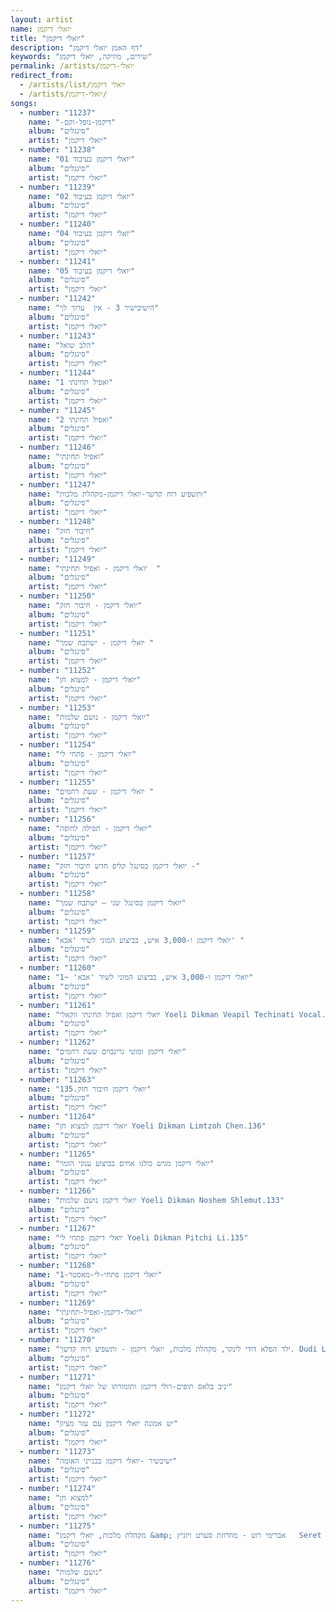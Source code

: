 ```yaml
---
layout: artist
name: יואלי דיקמן
title: "יואלי דיקמן"
description: "דף האמן יואלי דיקמן"
keywords: "שירים, מוזיקה, יואלי דיקמן"
permalink: /artists/יואלי-דיקמן
redirect_from:
  - /artists/list/יואלי דיקמן
  - /artists/יואלי-דיקמן/
songs:
  - number: "11237"
    name: "-דיקמן-נופל-וקם"
    album: "סינגלים"
    artist: "יואלי דיקמן"
  - number: "11238"
    name: "01 יואלי דיקמן בעיבוד"
    album: "סינגלים"
    artist: "יואלי דיקמן"
  - number: "11239"
    name: "02 יואלי דיקמן בעיבוד"
    album: "סינגלים"
    artist: "יואלי דיקמן"
  - number: "11240"
    name: "04 יואלי דיקמן בעיבוד"
    album: "סינגלים"
    artist: "יואלי דיקמן"
  - number: "11241"
    name: "05 יואלי דיקמן בעיבוד"
    album: "סינגלים"
    artist: "יואלי דיקמן"
  - number: "11242"
    name: "הישיבישיר 3 - אין  ערוך לך"
    album: "סינגלים"
    artist: "יואלי דיקמן"
  - number: "11243"
    name: "הלב שואל"
    album: "סינגלים"
    artist: "יואלי דיקמן"
  - number: "11244"
    name: "ואפיל תחינתי 1"
    album: "סינגלים"
    artist: "יואלי דיקמן"
  - number: "11245"
    name: "ואפיל תחינתי 2"
    album: "סינגלים"
    artist: "יואלי דיקמן"
  - number: "11246"
    name: "ואפיל תחינתי"
    album: "סינגלים"
    artist: "יואלי דיקמן"
  - number: "11247"
    name: "ותשפיע רוח קדשך-יואלי דיקמן-מקהלת מלכות"
    album: "סינגלים"
    artist: "יואלי דיקמן"
  - number: "11248"
    name: "חיבור חזק"
    album: "סינגלים"
    artist: "יואלי דיקמן"
  - number: "11249"
    name: "יואלי דיקמן - ואפיל תחינתי  "
    album: "סינגלים"
    artist: "יואלי דיקמן"
  - number: "11250"
    name: "יואלי דיקמן - חיבור חזק"
    album: "סינגלים"
    artist: "יואלי דיקמן"
  - number: "11251"
    name: "יואלי דיקמן - ישתבח שמך "
    album: "סינגלים"
    artist: "יואלי דיקמן"
  - number: "11252"
    name: "יואלי דיקמן - למצוא חן"
    album: "סינגלים"
    artist: "יואלי דיקמן"
  - number: "11253"
    name: "יואלי דיקמן - נושם שלמות"
    album: "סינגלים"
    artist: "יואלי דיקמן"
  - number: "11254"
    name: "יואלי דיקמן - פתחי לי"
    album: "סינגלים"
    artist: "יואלי דיקמן"
  - number: "11255"
    name: "יואלי דיקמן - שעת רחמים "
    album: "סינגלים"
    artist: "יואלי דיקמן"
  - number: "11256"
    name: "יואלי דיקמן - תפילה לחופה"
    album: "סינגלים"
    artist: "יואלי דיקמן"
  - number: "11257"
    name: "יואלי דיקמן בסינגל קליפ חדש חיבור חזק -"
    album: "סינגלים"
    artist: "יואלי דיקמן"
  - number: "11258"
    name: "יואלי דיקמן בסינגל שני – ישתבח שמך"
    album: "סינגלים"
    artist: "יואלי דיקמן"
  - number: "11259"
    name: "יואלי דיקמן ו-3,000 איש, בביצוע המוני לשיר 'אבא' "
    album: "סינגלים"
    artist: "יואלי דיקמן"
  - number: "11260"
    name: "יואלי דיקמן ו-3,000 איש, בביצוע המוני לשיר 'אבא' ~1"
    album: "סינגלים"
    artist: "יואלי דיקמן"
  - number: "11261"
    name: "יואלי דיקמן ואפיל תחינתי ווקאלי Yoeli Dikman Veapil Techinati Vocal.136"
    album: "סינגלים"
    artist: "יואלי דיקמן"
  - number: "11262"
    name: "יואלי דיקמן ומוטי גרינבוים שעת רחמים"
    album: "סינגלים"
    artist: "יואלי דיקמן"
  - number: "11263"
    name: "יואלי דיקמן חיבור חזק.135"
    album: "סינגלים"
    artist: "יואלי דיקמן"
  - number: "11264"
    name: "יואלי דיקמן למצוא חן Yoeli Dikman Limtzoh Chen.136"
    album: "סינגלים"
    artist: "יואלי דיקמן"
  - number: "11265"
    name: "יואלי דיקמן מגיש כולנו אחים בביצוע ענקי הזמר"
    album: "סינגלים"
    artist: "יואלי דיקמן"
  - number: "11266"
    name: "יואלי דיקמן נושם שלמות Yoeli Dikman Noshem Shlemut.133"
    album: "סינגלים"
    artist: "יואלי דיקמן"
  - number: "11267"
    name: "יואלי דיקמן פתחי לי Yoeli Dikman Pitchi Li.135"
    album: "סינגלים"
    artist: "יואלי דיקמן"
  - number: "11268"
    name: "יואלי דיקמן פתחי-לי-מאסטר-1"
    album: "סינגלים"
    artist: "יואלי דיקמן"
  - number: "11269"
    name: "יואלי-דיקמן-ואפיל-תחינתי"
    album: "סינגלים"
    artist: "יואלי דיקמן"
  - number: "11270"
    name: "ילד הפלא דודי לינקר, מקהלת מלכות, יואלי דיקמן - ותשפיע רוח קדשך. Dudi Linker"
    album: "סינגלים"
    artist: "יואלי דיקמן"
  - number: "11271"
    name: "יניב בלאס תופים-רולי דיקמן ותזמורתו של יואלי דיקמן"
    album: "סינגלים"
    artist: "יואלי דיקמן"
  - number: "11272"
    name: "יש אמונה יואלי דיקמן עם עזר מציון"
    album: "סינגלים"
    artist: "יואלי דיקמן"
  - number: "11273"
    name: "ישיבשיר -יואלי דיקמן בבנייני האומה"
    album: "סינגלים"
    artist: "יואלי דיקמן"
  - number: "11274"
    name: "למצוא חן"
    album: "סינגלים"
    artist: "יואלי דיקמן"
  - number: "11275"
    name: "מקהלת מלכות, יואלי דיקמן &amp; אברימי רוט - מחרוזת סערט ויזניץ   Seret Vizhnitz Medley (64  kbps)"
    album: "סינגלים"
    artist: "יואלי דיקמן"
  - number: "11276"
    name: "נושם שלמות"
    album: "סינגלים"
    artist: "יואלי דיקמן"
---
```

